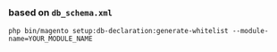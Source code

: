 ### based on `db_schema.xml`

`php bin/magento setup:db-declaration:generate-whitelist --module-name=YOUR_MODULE_NAME`